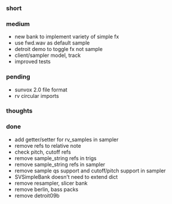 ### short

### medium

- new bank to implement variety of simple fx
- use fwd.wav as default sample
- detroit demo to toggle fx not sample
- client/sampler model, track
- improved tests

### pending

- sunvox 2.0 file format
- rv circular imports

### thoughts

### done

- add getter/setter for rv_samples in sampler
- remove refs to relative note
- check pitch, cutoff refs
- remove sample_string refs in trigs
- remove sample_string refs in sampler
- remove sample qs support and cutoff/pitch support in sampler
- SVSimpleBank doesn't need to extend dict
- remove resampler, slicer bank
- remove berlin, bass packs
- remove detroit09b



